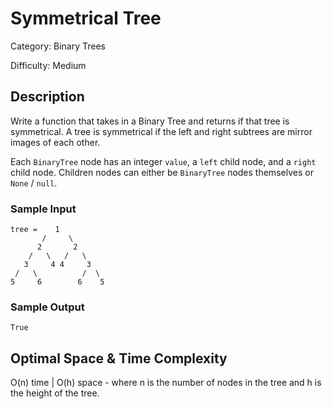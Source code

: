 # Symmetrical Tree

Category: Binary Trees

Difficulty: Medium

## Description

Write a function that takes in a Binary Tree and returns if that tree is
symmetrical. A tree is symmetrical if the left and right subtrees are
mirror images of each other.

Each `BinaryTree` node has an integer `value`, a
`left` child node, and a `right` child node. Children
nodes can either be `BinaryTree` nodes themselves or
`None` / `null`.


### Sample Input
```
tree =    1
       /     \
      2       2
    /   \   /   \
   3     4 4     3
 /   \          /  \
5     6        6    5
```

### Sample Output
```
True
```

## Optimal Space & Time Complexity

O(n) time | O(h) space - where n is the number of nodes in the tree and h is the height of the tree.
